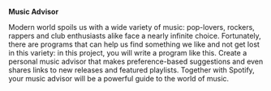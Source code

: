 **Music Advisor**

Modern world spoils us with a wide variety of music: pop-lovers, rockers,
  rappers and club enthusiasts alike face a nearly infinite choice. Fortunately, there
  are programs that can help us find something we like and not get lost in this variety:
  in this project, you will write a program like this. Create a personal music advisor
  that makes preference-based suggestions and even shares links to new releases and
  featured playlists. Together with Spotify, your music advisor will be a powerful
  guide to the world of music.
